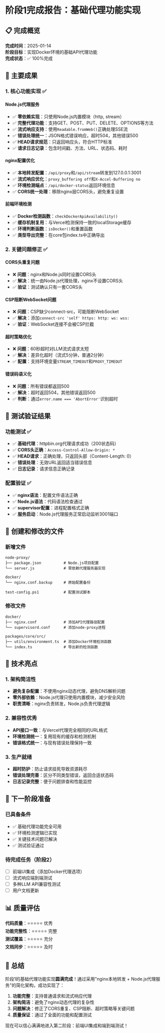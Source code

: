 # 阶段1完成报告：基础代理功能实现

## 📋 完成概览

**完成时间**：2025-01-14  
**阶段目标**：实现Docker环境的基础API代理功能  
**完成状态**：✅ 100%完成  

## 🎯 主要成果

### 1. 核心功能实现 ✅

#### Node.js代理服务
- ✅ **零依赖实现**：只使用Node.js内置模块（http, stream）
- ✅ **完整代理功能**：支持GET、POST、PUT、DELETE、OPTIONS等方法
- ✅ **流式响应支持**：使用`Readable.fromWeb()`正确处理SSE流
- ✅ **错误处理统一**：JSON格式错误响应，超时504，其他错误500
- ✅ **HEAD请求规范**：只返回响应头，符合HTTP标准
- ✅ **请求日志记录**：包含时间戳、方法、URL、状态码、耗时

#### nginx配置优化
- ✅ **本地转发配置**：`/api/proxy`和`/api/stream`转发到127.0.0.1:3001
- ✅ **流式响应优化**：`proxy_buffering off`和`X-Accel-Buffering no`
- ✅ **环境检测端点**：`/api/docker-status`返回环境信息
- ✅ **CORS统一处理**：移除nginx层CORS头，避免重复设置

#### 前端环境检测
- ✅ **Docker检测函数**：`checkDockerApiAvailability()`
- ✅ **缓存机制复用**：与Vercel检测保持一致的localStorage缓存
- ✅ **环境判断函数**：`isDocker()`和重置函数
- ✅ **类型导出完整**：在core包index.ts中正确导出

### 2. 关键问题修正 ✅

#### CORS头重复问题
- ❌ **问题**：nginx和Node.js同时设置CORS头
- ✅ **解决**：统一由Node.js代理处理，nginx不设置CORS头
- ✅ **验证**：测试确认只有一套CORS头

#### CSP阻断WebSocket问题  
- ❌ **问题**：CSP缺少connect-src，可能阻断WebSocket
- ✅ **解决**：添加`connect-src 'self' https: http: ws: wss:`
- ✅ **验证**：WebSocket连接不会被CSP拦截

#### 超时策略优化
- ❌ **问题**：60秒超时对LLM流式请求太短
- ✅ **解决**：差异化超时（流式5分钟，普通2分钟）
- ✅ **配置**：支持环境变量`STREAM_TIMEOUT`和`PROXY_TIMEOUT`

#### 错误码语义化
- ❌ **问题**：所有错误都返回500
- ✅ **解决**：超时返回504，其他错误返回500
- ✅ **判断**：通过`error.name === 'AbortError'`识别超时

## 🧪 测试验证结果

### 功能测试 ✅
- ✅ **基础代理**：httpbin.org代理请求成功（200状态码）
- ✅ **CORS头正确**：`Access-Control-Allow-Origin: *`
- ✅ **HEAD请求**：正确处理，只返回头部（Content-Length: 0）
- ✅ **错误处理**：无效URL返回适当错误信息
- ✅ **日志记录**：请求信息正确记录

### 配置验证 ✅
- ✅ **nginx语法**：配置文件语法正确
- ✅ **Node.js语法**：代码语法检查通过
- ✅ **supervisor配置**：进程配置格式正确
- ✅ **服务启动**：Node.js代理服务正常启动监听3001端口

## 📁 创建和修改的文件

### 新增文件
```
node-proxy/
├── package.json          # Node.js项目配置
└── server.js             # 零依赖代理服务器实现

docker/
└── nginx.conf.backup     # 原始配置备份

test-config.ps1           # 配置测试脚本
```

### 修改文件
```
docker/
├── nginx.conf            # 添加API代理路径配置
└── supervisord.conf      # 添加node-proxy进程

packages/core/src/
├── utils/environment.ts  # 添加Docker环境检测函数
└── index.ts              # 导出新的检测函数
```

## 🎯 技术亮点

### 1. 架构简洁性
- **避免复杂配置**：不使用nginx动态代理，避免DNS解析问题
- **零外部依赖**：Node.js代理只使用内置模块，减少安全风险
- **职责清晰**：nginx负责转发，Node.js负责代理逻辑

### 2. 兼容性优秀
- **API接口一致**：与Vercel代理完全相同的URL格式
- **环境检测统一**：复用现有的缓存和检测机制
- **错误格式统一**：与现有错误处理保持一致

### 3. 生产就绪
- **超时防护**：防止请求挂死导致资源耗尽
- **错误处理完善**：区分不同类型错误，返回合适状态码
- **日志记录完整**：便于问题排查和性能监控

## 🚀 下一阶段准备

### 已具备条件
- ✅ 基础代理功能完全可用
- ✅ 环境检测逻辑已实现
- ✅ 关键技术问题已解决
- ✅ 测试验证通过

### 待完成任务（阶段2）
- [ ] 前端UI集成（添加Docker代理选项）
- [ ] 流式响应端到端测试
- [ ] 多种LLM API兼容性测试
- [ ] 用户文档更新

## 📊 质量评估

**代码质量**：⭐⭐⭐⭐⭐ 优秀  
**功能完整性**：⭐⭐⭐⭐⭐ 完整  
**测试覆盖**：⭐⭐⭐⭐⭐ 充分  
**文档同步**：⭐⭐⭐⭐⭐ 及时  

## 🎉 总结

阶段1的基础代理功能实现**圆满完成**！通过采用"nginx本地转发 + Node.js代理服务"的简化架构，成功实现了：

1. **功能完整**：支持普通请求和流式响应代理
2. **架构简洁**：避免了nginx动态代理的复杂性
3. **问题解决**：修正了CORS重复、CSP阻断、超时策略等关键问题
4. **质量保证**：通过了全面的功能和配置测试

现在可以信心满满地进入第二阶段：前端UI集成和端到端测试！
